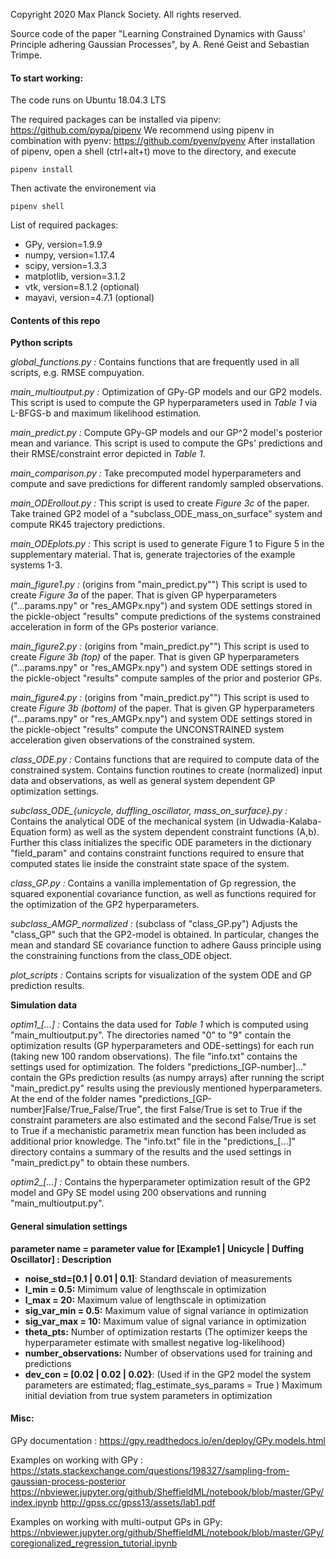 Copyright 2020 Max Planck Society. All rights reserved.


Source code of the paper "Learning Constrained Dynamics with Gauss' Principle adhering Gaussian Processes",  by
A. René Geist and Sebastian Trimpe. 



#### To start working:
The code runs on Ubuntu 18.04.3 LTS

The required packages can be installed via pipenv: https://github.com/pypa/pipenv
We recommend using pipenv in combination with pyenv: https://github.com/pyenv/pyenv
After installation of pipenv, open a shell (ctrl+alt+t) move to the directory, and execute
```
pipenv install
```
Then activate the environement via
```
pipenv shell
```
List of required packages:
- GPy, version=1.9.9
- numpy, version=1.17.4
- scipy, version=1.3.3
- matplotlib, version=3.1.2
- vtk, version=8.1.2 (optional)
- mayavi, version=4.7.1  (optional)


#### Contents of this repo
**Python scripts**

*global_functions.py :* Contains functions that are frequently used in all scripts, e.g. RMSE compuyation.

*main_multioutput.py :* Optimization of GPy-GP models and our GP2 models. This script is used to compute the GP hyperparameters
used in *Table 1* via L-BFGS-b and maximum likelihood estimation.

*main_predict.py :*  Compute GPy-GP models and our GP^2 model's posterior mean and variance. This script is used to compute 
the GPs' predictions and their RMSE/constraint error depicted in *Table 1*.

*main_comparison.py :* Take precomputed model hyperparameters and compute and save predictions for different randomly 
sampled observations.

*main_ODErollout.py :* This script is used to create *Figure 3c* of the paper. Take trained GP2 model of a "subclass_ODE_mass_on_surface" system and compute RK45 trajectory predictions. 

*main_ODEplots.py :* This script is used to generate Figure 1 to Figure 5 in the supplementary material. That is, generate trajectories of the example systems 1-3.

*main_figure1.py :* (origins from "main_predict.py"") This script is used to create *Figure 3a* of the paper. That is given 
GP hyperparameters ("...params.npy" or "res_AMGPx.npy") and system ODE settings stored in the pickle-object "results" compute
predictions of the systems constrained acceleration in form of the GPs posterior variance. 

*main_figure2.py :* (origins from "main_predict.py"") This script is used to create *Figure 3b (top)* of the paper. That is given 
GP hyperparameters ("...params.npy" or "res_AMGPx.npy") and system ODE settings stored in the pickle-object "results" compute
samples of the prior and posterior GPs.

*main_figure4.py :* (origins from "main_predict.py"") This script is used to create *Figure 3b (bottom)* of the paper. That is given 
GP hyperparameters ("...params.npy" or "res_AMGPx.npy") and system ODE settings stored in the pickle-object "results" compute
 the UNCONSTRAINED system acceleration given observations of the constrained system.

*class_ODE.py :* Contains functions that are required to compute data of the constrained system. Contains function routines
to create (normalized) input data and observations, as well as general system dependent GP optimization settings.

*subclass_ODE_{unicycle, duffling_oscillator, mass_on_surface}.py :* Contains the analytical ODE of the mechanical system 
(in Udwadia-Kalaba-Equation form) as well as the system dependent constraint functions (A,b). Further this class initializes
the specific ODE parameters in the dictionary "field_param" and contains constraint functions required to ensure that computed states
lie inside the constraint state space of the system.

*class_GP.py :* Contains a vanilla implementation of Gp regression, the squared exponential covariance function, as well 
as functions required for the optimization of the GP2 hyperparameters.

*subclass_AMGP_normalized :* (subclass of "class_GP.py") Adjusts the "class_GP" such that the GP2-model is obtained. 
In particular, changes the mean and standard SE covariance function to adhere Gauss principle using the constraining 
functions from the class_ODE object.

*plot_scripts :* Contains scripts for visualization of the system ODE and GP prediction results.

**Simulation data**

*optim1_[...] :* Contains the data used for *Table 1* which is computed using "main_multioutput.py". The directories named
"0" to "9" contain the optimization results (GP hyperparameters and ODE-settings) for each run (taking new 100 random observations). 
The file "info.txt" contains the settings used for optimization. The folders "predictions_[GP-number]..." contain the
GPs prediction results (as numpy arrays) after running the script "main_predict.py" results using the previously mentioned 
hyperparameters. At the end of the folder names "predictions_[GP-number]False/True_False/True", the first False/True is set to True
 if the constraint parameters are also estimated and the second False/True is set to True if a mechanistic parametrix mean function
 has been included as additional prior knowledge. The "info.txt" file in the "predictions_[...]" directory contains a summary of the results and the used 
settings in "main_predict.py" to obtain these numbers.

*optim2_[...] :* Contains the hyperparameter optimization result of the GP2 model and GPy SE model using 200 observations
and running "main_multioutput.py". 

#### General simulation settings
**parameter name = parameter value for [Example1 | Unicycle | Duffing Oscillator] : Description**
- **noise_std=[0.1 | 0.01 | 0.1]**: Standard deviation of measurements
- **l_min = 0.5:** Mimimum value of lengthscale in optimization
- **l_max = 20:** Maximum value of lengthscale in optimization
- **sig_var_min = 0.5:** Maximum value of signal variance in optimization
- **sig_var_max = 10:** Maximum value of signal variance in optimization
- **theta_pts:** Number of optimization restarts (The optimizer keeps the hyperparameter estimate with smallest negative log-likelihood)
- **number_observations:** Number of observations used for training and predictions
-  **dev_con = [0.02 |  0.02 |  0.02}**: (Used if in the GP2 model the system parameters are estimated; flag_estimate_sys_params = True
) Maximum initial deviation from true system parameters in optimization

#### Misc:
GPy documentation :
https://gpy.readthedocs.io/en/deploy/GPy.models.html

Examples on working with GPy :
https://stats.stackexchange.com/questions/198327/sampling-from-gaussian-process-posterior
https://nbviewer.jupyter.org/github/SheffieldML/notebook/blob/master/GPy/index.ipynb
http://gpss.cc/gpss13/assets/lab1.pdf

Examples on working with multi-output GPs in GPy: 
https://nbviewer.jupyter.org/github/SheffieldML/notebook/blob/master/GPy/coregionalized_regression_tutorial.ipynb
